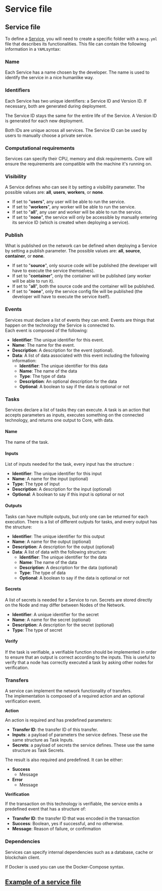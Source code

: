 # Service file

## Service file

To define a [Service](what-is-a-service.md), you will need to create a specific folder with a `mesg.yml` file that describes its functionalities. This file can contain the following information in a `YAML`syntax:

### Name

Each Service has a name chosen by the developer. The name is used to identify the service in a nice humanlike way.

### Identifiers

Each Service has two unique identifiers: a Service ID and Version ID. If necessary, both are generated during deployment. 

The Service ID stays the same for the entire life of the Service. A Version ID is generated for each new deployment. 

Both IDs are unique across all services. The Service ID can be used by users to manually choose a private service.

### Computational requirements

Services can specify their CPU, memory and disk requirements. Core will ensure the requirements are compatible with the machine it's running on.

### Visibility

A Service defines who can see it by setting a visibility parameter. The possible values are: **all**, **users**, **workers**, or **none**. 

* If set to "**users**", any user will be able to run the service. 
* If set to "**workers**", any worker will be able to run the service.
* If set to "**all**", any user and worker will be able to run the service. 
* If set to "**none**", the service will only be accessible by manually entering its service ID \(which is created when deploying a service\).

### Publish

What is published on the network can be defined when deploying a Service by setting a publish parameter. The possible values are: **all**, **source**, **container**, or **none**.

* If set to "**source**", only source code will be published \(the developer will have to execute the service themselves\). 
* If set to "**container**", only the container will be published \(any worker will be able to run it\). 
* If set to "**all**", both the source code and the container will be published. 
* If set to "**none**", only the service config file will be published \(the developer will have to execute the service itself\).

### Events

Services must declare a list of events they can emit. Events are things that happen on the technology the Service is connected to.  
Each event is composed of the following:

* **Identifier**: The unique identifier for this event.
* **Name**: The name for the event.
* **Description**: A description for the event \(optional\).
* **Data**: A list of data associated with this event including the following information:
  * **Identifier**: The unique identifier for this data
  * **Name**: The name of the data
  * **Type**: The type of data
  * **Description**: An optional description for the data
  * **Optional**: A boolean to say if the data is optional or not

### Tasks

Services declare a list of tasks they can execute. A task is an action that accepts parameters as inputs, executes something on the connected technology, and returns one output to Core, with data.

#### Name

The name of the task.

#### Inputs

List of inputs needed for the task, every input has the structure :

* **Identifier**: The unique identifier for this input
* **Name**: A name for the input \(optional\)
* **Type**: The type of input
* **Description**: A description for the input \(optional\)
* **Optional**: A boolean to say if this input is optional or not

#### Outputs

Tasks can have multiple outputs, but only one can be returned for each execution. There is a list of different outputs for tasks, and every output has the structure:

* **Identifier**: The unique identifier for this output
* **Name**: A name for the output \(optional\)
* **Description**: A description for the output \(optional\)
* **Data**: A list of data with the following structure:
  * **Identifier**: The unique identifier for the data
  * **Name**: The name of the data
  * **Description**: A description for the data \(optional\)
  * **Type**: The type of data
  * **Optional**: A boolean to say if the data is optional or not

#### Secrets

A list of secrets is needed for a Service to run. Secrets are stored directly on the Node and may differ between Nodes of the Network.

* **Identifier**: A unique identifier for the secret
* **Name**: A name for the secret \(optional\) 
* **Description**: A description for the secret \(optional\)
* **Type**: The type of secret

#### Verify

If the task is verifiable, a verifiable function should be implemented in order to ensure that an output is correct according to the inputs. This is useful to verify that a node has correctly executed a task by asking other nodes for verification.

### Transfers

A service can implement the network functionality of transfers.  
The implementation is composed of a required action and an optional verification event.

**Action**

An action is required and has predefined parameters:

* **Transfer ID**: the transfer ID of this transfer.
* **Inputs**: a payload of parameters the service defines. These use the same structure as Task Inputs.
* **Secrets**: a payload of secrets the service defines. These use the same structure as Task Secrets.

The result is also required and predefined. It can be either:

* **Success**
  * Message
* **Error**
  * Message

**Verification**

If the transaction on this technology is verifiable, the service emits a predefined event that has a structure of:

* **Transfer ID**: the transfer ID that was encoded in the transaction
* **Success**: Boolean, yes if successful, and no otherwise.
* **Message**: Reason of failure, or confirmation

### Dependencies

Services can specify internal dependencies such as a database, cache or blockchain client.  
  
If Docker is used you can use the Docker-Compose syntax.

## [Example of a service file](https://github.com/mesg-foundation/documentation/blob/master/service/mesg.yml)

